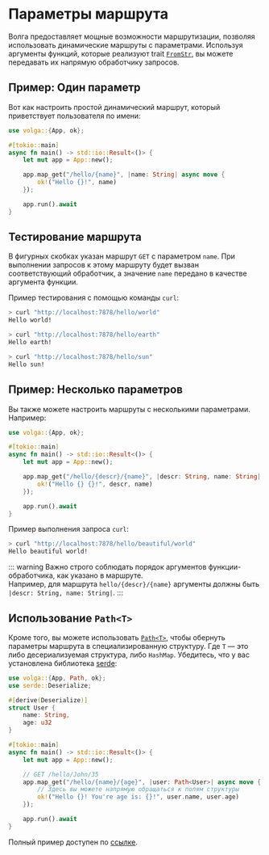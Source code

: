 # Параметры маршрута

Волга предоставляет мощные возможности маршрутизации, позволяя использовать динамические маршруты с параметрами. Используя аргументы функций, которые реализуют trait [`FromStr`](https://doc.rust-lang.org/std/str/trait.FromStr.html), вы можете передавать их напрямую обработчику запросов.

## Пример: Один параметр

Вот как настроить простой динамический маршрут, который приветствует пользователя по имени:

```rust
use volga::{App, ok};

#[tokio::main]
async fn main() -> std::io::Result<()> {
    let mut app = App::new();

    app.map_get("/hello/{name}", |name: String| async move {
        ok!("Hello {}!", name)
    });

    app.run().await
}
```

## Тестирование маршрута

В фигурных скобках указан маршрут `GET` с параметром `name`. При выполнении запросов к этому маршруту будет вызван соответствующий обработчик, а значение `name` передано в качестве аргумента функции.

Пример тестирования с помощью команды `curl`:

```bash
> curl "http://localhost:7878/hello/world"
Hello world!

> curl "http://localhost:7878/hello/earth"
Hello earth!

> curl "http://localhost:7878/hello/sun"
Hello sun!
```

## Пример: Несколько параметров

Вы также можете настроить маршруты с несколькими параметрами. Например:

```rust
use volga::{App, ok};

#[tokio::main]
async fn main() -> std::io::Result<()> {
    let mut app = App::new();

    app.map_get("/hello/{descr}/{name}", |descr: String, name: String| async move {
        ok!("Hello {} {}!", descr, name)
    });

    app.run().await
}
```

Пример выполнения запроса `curl`:

```bash
> curl "http://localhost:7878/hello/beautiful/world"
Hello beautiful world!
```

::: warning
Важно строго соблюдать порядок аргументов функции-обработчика, как указано в маршруте.  
Например, для маршрута `hello/{descr}/{name}` аргументы должны быть `|descr: String, name: String|`.
:::

## Использование `Path<T>`

Кроме того, вы можете использовать [`Path<T>`](https://docs.rs/volga/latest/volga/app/endpoints/args/path/struct.Path.html), чтобы обернуть параметры маршрута в специализированную структуру. Где `T` — это либо десериализуемая структура, либо `HashMap`. Убедитесь, что у вас установлена библиотека [serde](https://crates.io/crates/serde):

```rust
use volga::{App, Path, ok};
use serde::Deserialize;

#[derive(Deserialize)]
struct User {
    name: String,
    age: u32
}

#[tokio::main]
async fn main() -> std::io::Result<()> {
    let mut app = App::new();

    // GET /hello/John/35
    app.map_get("/hello/{name}/{age}", |user: Path<User>| async move {
        // Здесь вы можете напрямую обращаться к полям структуры
        ok!("Hello {}! You're age is: {}!", user.name, user.age)
    });

    app.run().await
}
```

Полный пример доступен по [ссылке](https://github.com/RomanEmreis/volga/blob/main/examples/route_params.rs).